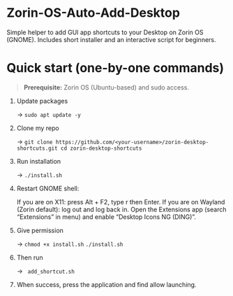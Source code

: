# Zorin-OS-Auto-Add-Desktop
Simple helper to add GUI app shortcuts to your Desktop on Zorin OS (GNOME). Includes short installer and an interactive script for beginners.

# Quick start (one-by-one commands)

> **Prerequisite:** Zorin OS (Ubuntu-based) and sudo access.

1. Update packages
   
   -> ``` sudo apt update -y ```
   
3. Clone my repo

   -> ``` git clone https://github.com/<your-username>/zorin-desktop-shortcuts.git
   cd zorin-desktop-shortcuts ```
   
4. Run installation
   
   -> ``` ./install.sh ```
   
5. Restart GNOME shell:
   
   If you are on X11: press Alt + F2, type r then Enter.
   If you are on Wayland (Zorin default): log out and log back in.
   Open the Extensions app (search “Extensions” in menu) and enable “Desktop Icons NG (DING)”.
   
6. Give permission
   
   -> ``` chmod +x install.sh ```
   ``` ./install.sh ```
   
7. Then run
    
    -> ``` add_shortcut.sh``` 
    
8. When success, press the application and find allow launching.
